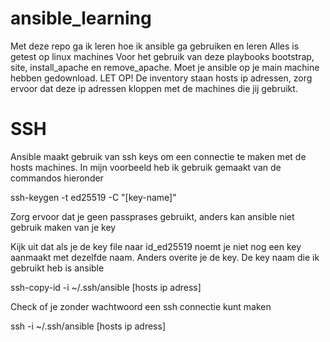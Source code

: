 # ansible_learning
Met deze repo ga ik leren hoe ik ansible ga gebruiken en leren
Alles is getest op linux machines
Voor het gebruik van deze playbooks bootstrap, site, install_apache en remove_apache.
Moet je ansible op je main machine hebben gedownload.
LET OP!
De inventory staan hosts ip adressen, zorg ervoor dat deze ip adressen kloppen  met de machines die jij gebruikt.

# SSH
Ansible maakt gebruik van ssh keys om een connectie te maken met de hosts machines.
In mijn voorbeeld heb ik gebruik gemaakt van de commandos hieronder

ssh-keygen -t ed25519 -C "[key-name]"

Zorg ervoor dat je geen passprases gebruikt, anders kan ansible niet gebruik maken van je key

Kijk uit dat als je de key file naar id_ed25519 noemt je niet nog een key aanmaakt met dezelfde naam. Anders overite je de key. De key naam die ik gebruikt heb is ansible

ssh-copy-id -i  ~/.ssh/ansible [hosts ip adress]

Check of je zonder wachtwoord een ssh connectie kunt maken

ssh -i ~/.ssh/ansible [hosts ip adress]

